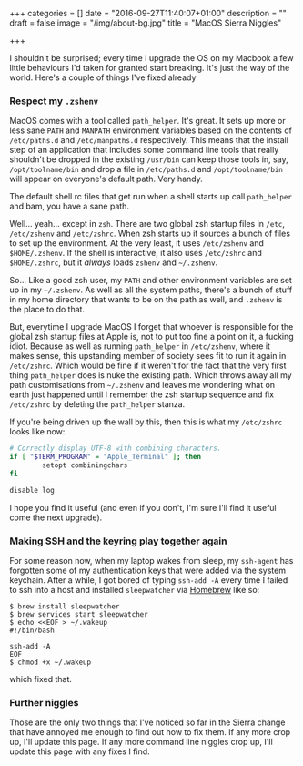 +++
categories = []
date = "2016-09-27T11:40:07+01:00"
description = ""
draft = false
image = "/img/about-bg.jpg"
title = "MacOS Sierra Niggles"

+++

I shouldn't be surprised; every time I upgrade the OS on my Macbook a few
little behaviours I'd taken for granted start breaking. It's just the way of
the world. Here's a couple of things I've fixed already

### Respect my `.zshenv` ###

MacOS comes with a tool called `path_helper`. It's great. It sets up more or
less sane `PATH` and `MANPATH` environment variables based on the contents of
`/etc/paths.d` and `/etc/manpaths.d` respectively. This means that the install
step of an application that includes some command line tools that really
shouldn't be dropped in the existing `/usr/bin` can keep those tools in, say,
`/opt/toolname/bin` and drop a file in `/etc/paths.d` and `/opt/toolname/bin`
will appear on everyone's default path. Very handy.

The default shell rc files that get run when a shell starts up call
`path_helper` and bam, you have a sane path.

Well... yeah... except in `zsh`. There are two global zsh startup files in
`/etc`, `/etc/zshenv` and `/etc/zshrc`. When zsh starts up it sources a bunch
of files to set up the environment. At the very least, it uses `/etc/zshenv`
and `$HOME/.zshenv`. If the shell is interactive, it also uses `/etc/zshrc`
and `$HOME/.zshrc`, but it _always_ loads `zshenv` and `~/.zshenv`.

So... Like a good zsh user, my `PATH` and other environment variables are set
up in my `~/.zshenv`. As well as all the system paths, there's a bunch of
stuff in my home directory that wants to be on the path as well, and `.zshenv`
is the place to do that.

But, everytime I upgrade MacOS I forget that whoever is responsible for the
global zsh startup files at Apple is, not to put too fine a point on it, a
fucking idiot. Because as well as running `path_helper` in `/etc/zshenv`,
where it makes sense, this upstanding member of society sees fit to run it
again in `/etc/zshrc`. Which would be fine if it weren't for the fact that the
very first thing `path_helper` does is nuke the existing path. Which throws
away all my path customisations from `~/.zshenv` and leaves me wondering what
on earth just happened until I remember the zsh startup sequence and fix
`/etc/zshrc` by deleting the `path_helper` stanza.

If you're being driven up the wall by this, then this is what my `/etc/zshrc`
looks like now:

```sh
# Correctly display UTF-8 with combining characters.
if [ "$TERM_PROGRAM" = "Apple_Terminal" ]; then
        setopt combiningchars
fi

disable log
```

I hope you find it useful (and even if you don't, I'm sure I'll find it useful
come the next upgrade).

### Making SSH and the keyring play together again ###

For some reason now, when my laptop wakes from sleep, my `ssh-agent` has
forgotten some of my authentication keys that were added via the system
keychain. After a while, I got bored of typing `ssh-add -A` every time I
failed to ssh into a host and installed `sleepwatcher`
via [Homebrew](http://brew.sh) like so:

```
$ brew install sleepwatcher
$ brew services start sleepwatcher
$ echo <<EOF > ~/.wakeup
#!/bin/bash

ssh-add -A
EOF
$ chmod +x ~/.wakeup
```

which fixed that.

### Further niggles ###

Those are the only two things that I've noticed so far in the Sierra change
that have annoyed me enough to find out how to fix them. If any more crop up,
I'll update this page. If any more command line niggles crop up, I'll update
this page with any fixes I find.
